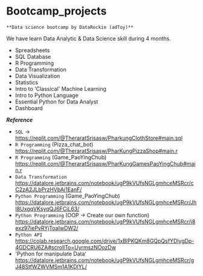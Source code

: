 # Bootcamp_projects

`**Data science bootcamp by DataRockie (adToy)**`

We have learn Data Analytic & Data Science skill during 4 months.
- Spreadsheets
- SQL Database
- R Programming
- Data Transformation
- Data Visualization
- Statistics
- Intro to 'Classical' Machine Learning
- Intro to Python Language
- Essential Python for Data Analyst
- Dashboard


***Reference***
- `SQL` -> https://replit.com/@TheraratSrisasw/PharkungClothStore#main.sql
- `R Programming` (Pizza_chat_bot) https://replit.com/@TheraratSrisasw/PharKungPizzaShop#main.r
- `R Programming` (Game_PaoYingChub) https://replit.com/@TheraratSrisasw/PharKungGamesPaoYingChub#main.r
- `Data Transformation` https://datalore.jetbrains.com/notebook/ugP9kVUfsNGLgmhceMSRcr/cC2zA2JLbPrzHVbAi1EanF/
- `Python Programming` (Game_PaoYingChub) https://datalore.jetbrains.com/notebook/ugP9kVUfsNGLgmhceMSRcr/JhI8UxgqVKsyqQJ6FCiL63/
- `Python Programming` (OOP -> Create our own function) https://datalore.jetbrains.com/notebook/ugP9kVUfsNGLgmhceMSRcr/j8exz97iePyRYjToaIwDW2/
- `Python API`  https://colab.research.google.com/drive/1xBlPKQKm8GQpQsfYDlygDp-4GDCRU6ZA#scrollTo=UyrmszNOozDw
- 'Python for manipulate Data' https://datalore.jetbrains.com/notebook/ugP9kVUfsNGLgmhceMSRcr/gJ48StfWZWVMSm1A1KDlYL/
